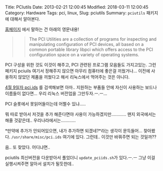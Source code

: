 Title: PCIutils
Date: 2013-02-21 12:00:45
Modified: 2018-03-11 12:00:45
Category: Hardware
Tags: pci, linux,
Slug: pciutils
Summary: `pciutils` 패키지에 대해서 알아본다.

[홈페이지](http://mj.ucw.cz/sw/pciutils/) 에서 말하는 건 아래의 영문내용!

>> The PCI Utilities are a collection of programs for inspecting and manipulating configuration of PCI devices, all based on a common portable library libpci which offers access to the PCI configuration space on a variety of operating systems.

PCI 구성을 위한 것도 이것이 해주고, PCI 관련된 프로그램 모음들도 가지고있는. 그런 페키지 pciuils 여기서 정해주지 않으면 아무리 컴퓨터에 좋은걸 끼웠거나… 이전에 사용하지 않았던 제품을 끼웠다고 해서 리눅스에서 먹어주는 것은 아니다.

[4월 9일자 pci.ids](http://pci-ids.ucw.cz/v2.2/pci.ids) 를 검색해보면 아마.. 지원하는 부품들 안에 자신이 사용하는 보드나 이름들이 없다면… 우리 리눅스 버전업을 그만두자.ㅡ.ㅡ…

PCI 슬롯에서 못읽어들이는데 어쩔수 있냐…..

뭐 따로 받아서 저것을 추가 해준다면야 사용이 가능하겠지만…………
 왠지 외국에서는 해줄 것같은데.. 우리나라에서는…………

*만약에 추가가 안되어있으면, 내가 추가하면 되겠네?*라는 생각이 문득들어…
찾아봤다. `/usr/share/misc/pci.ids` 여기에 있다. 그런데.. 이것만 바꿔주면 되는 것일까??

음.. 또 찾았다. 어디냐면..

pciutils 최신버전을 다운받아서 풀었더니 `update_pciids.sh`가 있다.ㅡ.ㅡ
그냥 이걸 실행시켜주면 알아서 설치가 될듯한데..